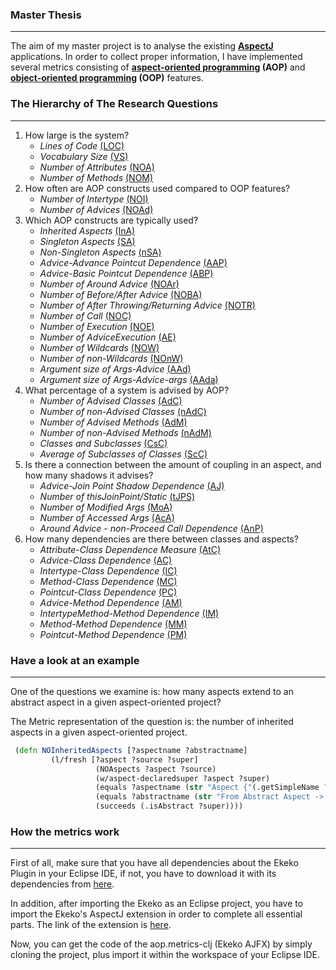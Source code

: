 ### Master Thesis
---

The aim of my master project is to analyse the existing **[AspectJ](http://eclipse.org/aspectj/)** applications. In order to collect proper information, I have implemented several metrics consisting of **[aspect-oriented programming](http://en.wikipedia.org/wiki/Aspect-oriented_programming) (AOP)** and **[object-oriented programming](http://en.wikipedia.org/wiki/Object-oriented_programming) (OOP)** features.

### The Hierarchy of The Research Questions 
---

1.	How large is the system?
	*	*Lines of Code* [(LOC)](https://github.com/ozlerhakan/aop-metrics-ekeko/blob/master/Ekeko%20AJFX/src/ekeko_ajfx/AOPMetrics.clj#L156)
	*	*Vocabulary Size* [(VS)](https://github.com/ozlerhakan/aop-metrics-ekeko/blob/master/Ekeko%20AJFX/src/ekeko_ajfx/AOPMetrics.clj#L191) 
	*	*Number of Attributes* [(NOA)](https://github.com/ozlerhakan/aop-metrics-ekeko/blob/master/Ekeko%20AJFX/src/ekeko_ajfx/AOPMetrics.clj#L201) 
	*	*Number of Methods* [(NOM)](https://github.com/ozlerhakan/aop-metrics-ekeko/blob/master/Ekeko%20AJFX/src/ekeko_ajfx/AOPMetrics.clj#L211)
2.	How often are AOP constructs used compared to OOP features?
	*	*Number of Intertype* [(NOI)](https://github.com/ozlerhakan/aop-metrics-ekeko/blob/master/Ekeko%20AJFX/src/ekeko_ajfx/AOPMetrics.clj#L238)
	*	*Number of Advices* [(NOAd)](https://github.com/ozlerhakan/aop-metrics-ekeko/blob/master/Ekeko%20AJFX/src/ekeko_ajfx/AOPMetrics.clj#L256)
3.	Which AOP constructs are typically used?
	*	*Inherited Aspects* [(InA)](https://github.com/ozlerhakan/aop-metrics-ekeko/blob/master/Ekeko%20AJFX/src/ekeko_ajfx/AOPMetrics.clj#L573)
	*	*Singleton Aspects* [(SA)](https://github.com/ozlerhakan/aop-metrics-ekeko/blob/master/Ekeko%20AJFX/src/ekeko_ajfx/AOPMetrics.clj#L580)
	*	*Non-Singleton Aspects* [(nSA)](https://github.com/ozlerhakan/aop-metrics-ekeko/blob/master/Ekeko%20AJFX/src/ekeko_ajfx/AOPMetrics.clj#L589)
	*	*Advice-Advance Pointcut Dependence* [(AAP)](https://github.com/ozlerhakan/aop-metrics-ekeko/blob/master/Ekeko%20AJFX/src/ekeko_ajfx/AOPMetrics.clj#L557)
	*	*Advice-Basic Pointcut Dependence* [(ABP)](https://github.com/ozlerhakan/aop-metrics-ekeko/blob/master/Ekeko%20AJFX/src/ekeko_ajfx/AOPMetrics.clj#L567)
	*	*Number of Around Advice* [(NOAr)](https://github.com/ozlerhakan/aop-metrics-ekeko/blob/master/Ekeko%20AJFX/src/ekeko_ajfx/AOPMetrics.clj#L733)
	*	*Number of Before/After Advice* [(NOBA)](https://github.com/ozlerhakan/aop-metrics-ekeko/blob/master/Ekeko%20AJFX/src/ekeko_ajfx/AOPMetrics.clj#L752)
	*	*Number of After Throwing/Returning Advice* [(NOTR)](https://github.com/ozlerhakan/aop-metrics-ekeko/blob/master/Ekeko%20AJFX/src/ekeko_ajfx/AOPMetrics.clj#L770)
	*	*Number of Call* [(NOC)](https://github.com/ozlerhakan/aop-metrics-ekeko/blob/master/Ekeko%20AJFX/src/ekeko_ajfx/AOPMetrics.clj#L893)
	*	*Number of Execution* [(NOE)](https://github.com/ozlerhakan/aop-metrics-ekeko/blob/master/Ekeko%20AJFX/src/ekeko_ajfx/AOPMetrics.clj#L900)
	*	*Number of AdviceExecution* [(AE)](https://github.com/ozlerhakan/aop-metrics-ekeko/blob/master/Ekeko%20AJFX/src/ekeko_ajfx/AOPMetrics.clj#L596)
	*	*Number of Wildcards* [(NOW)](https://github.com/ozlerhakan/aop-metrics-ekeko/blob/master/Ekeko%20AJFX/src/ekeko_ajfx/AOPMetrics.clj#L1128)
	*	*Number of non-Wildcards* [(NOnW)](https://github.com/ozlerhakan/aop-metrics-ekeko/blob/master/Ekeko%20AJFX/src/ekeko_ajfx/AOPMetrics.clj#L1140)
	*	*Argument size of Args-Advice* [(AAd)](https://github.com/ozlerhakan/aop-metrics-ekeko/blob/master/Ekeko%20AJFX/src/ekeko_ajfx/AOPMetrics.clj#L722)
	*	*Argument size of Args-Advice-args* [(AAda)](https://github.com/ozlerhakan/aop-metrics-ekeko/blob/master/Ekeko%20AJFX/src/ekeko_ajfx/AOPMetrics.clj#L727)
4.	What percentage of a system is advised by AOP?
	*	*Number of Advised Classes* [(AdC)](https://github.com/ozlerhakan/aop-metrics-ekeko/blob/master/Ekeko%20AJFX/src/ekeko_ajfx/AOPMetrics.clj#L851)
	*	*Number of non-Advised Classes* [(nAdC)](https://github.com/ozlerhakan/aop-metrics-ekeko/blob/master/Ekeko%20AJFX/src/ekeko_ajfx/AOPMetrics.clj#L922)
	*	*Number of Advised Methods* [(AdM)](https://github.com/ozlerhakan/aop-metrics-ekeko/blob/master/Ekeko%20AJFX/src/ekeko_ajfx/AOPMetrics.clj#L987)
	*   *Number of non-Advised Methods* [(nAdM)](https://github.com/ozlerhakan/aop-metrics-ekeko/blob/master/Ekeko%20AJFX/src/ekeko_ajfx/AOPMetrics.clj#L993)
	*	*Classes and Subclasses* [(CsC)](https://github.com/ozlerhakan/aop-metrics-ekeko/blob/master/Ekeko%20AJFX/src/ekeko_ajfx/AOPMetrics.clj#L1046)
	*	*Average of Subclasses of Classes* [(ScC)](https://github.com/ozlerhakan/aop-metrics-ekeko/blob/master/Ekeko%20AJFX/src/ekeko_ajfx/AOPMetrics.clj#L1076)
5.	Is there a connection between the amount of coupling in an aspect, and how many shadows it advises?
	*	*Advice-Join Point Shadow Dependence* [(AJ)](https://github.com/ozlerhakan/aop-metrics-ekeko/blob/master/Ekeko%20AJFX/src/ekeko_ajfx/AOPMetrics.clj#L655)
	*	*Number of thisJoinPoint/Static* [(tJPS)](https://github.com/ozlerhakan/aop-metrics-ekeko/blob/master/Ekeko%20AJFX/src/ekeko_ajfx/AOPMetrics.clj#L1154)
	*	*Number of Modified Args* [(MoA)](https://github.com/ozlerhakan/aop-metrics-ekeko/blob/master/Ekeko%20AJFX/src/ekeko_ajfx/AOPMetrics.clj#L1225)
	*	*Number of Accessed Args* [(AcA)](https://github.com/ozlerhakan/aop-metrics-ekeko/blob/master/Ekeko%20AJFX/src/ekeko_ajfx/AOPMetrics.clj#L1262)
	*	*Around Advice - non-Proceed Call Dependence* [(AnP)](https://github.com/ozlerhakan/aop-metrics-ekeko/blob/master/Ekeko%20AJFX/src/ekeko_ajfx/AOPMetrics.clj#L796)
6.	How many dependencies are there between classes and aspects?	
	*	*Attribute-Class Dependence Measure* [(AtC)](https://github.com/ozlerhakan/aop-metrics-ekeko/blob/master/Ekeko%20AJFX/src/ekeko_ajfx/AOPMetrics.clj#L366)
	*	*Advice-Class Dependence* [(AC)](https://github.com/ozlerhakan/aop-metrics-ekeko/blob/master/Ekeko%20AJFX/src/ekeko_ajfx/AOPMetrics.clj#L380)
	*	*Intertype-Class Dependence* [(IC)](https://github.com/ozlerhakan/aop-metrics-ekeko/blob/master/Ekeko%20AJFX/src/ekeko_ajfx/AOPMetrics.clj#L414)
	*	*Method-Class Dependence* [(MC)](https://github.com/ozlerhakan/aop-metrics-ekeko/blob/master/Ekeko%20AJFX/src/ekeko_ajfx/AOPMetrics.clj#L448)
	*	*Pointcut-Class Dependence* [(PC)](https://github.com/ozlerhakan/aop-metrics-ekeko/blob/master/Ekeko%20AJFX/src/ekeko_ajfx/AOPMetrics.clj#L481)
	*	*Advice-Method Dependence* [(AM)](https://github.com/ozlerhakan/aop-metrics-ekeko/blob/master/Ekeko%20AJFX/src/ekeko_ajfx/AOPMetrics.clj#L332) 
	*	*IntertypeMethod-Method Dependence* [(IM)](https://github.com/ozlerhakan/aop-metrics-ekeko/blob/master/Ekeko%20AJFX/src/ekeko_ajfx/AOPMetrics.clj#L340)
	*	*Method-Method Dependence* [(MM)](https://github.com/ozlerhakan/aop-metrics-ekeko/blob/master/Ekeko%20AJFX/src/ekeko_ajfx/AOPMetrics.clj#L356)
	*	*Pointcut-Method Dependence* [(PM)](https://github.com/ozlerhakan/aop-metrics-ekeko/blob/master/Ekeko%20AJFX/src/ekeko_ajfx/AOPMetrics.clj#L496) 


### Have a look at an example
---
One of the questions we examine is: how many aspects extend to an abstract aspect in a given aspect-oriented project?

The Metric representation of the question is: the number of inherited aspects in a given aspect-oriented project.

```Clojure
 (defn NOInheritedAspects [?aspectname ?abstractname]
         (l/fresh [?aspect ?source ?super]
                   (NOAspects ?aspect ?source)
                   (w/aspect-declaredsuper ?aspect ?super)
                   (equals ?aspectname (str "Aspect {"(.getSimpleName ?aspect)"}"))
                   (equals ?abstractname (str "From Abstract Aspect -> "(.getSimpleName ?super)))
                   (succeeds (.isAbstract ?super))))
```

### How the metrics work
---

First of all, make sure that you have all dependencies about the Ekeko Plugin in your Eclipse IDE, if not, you have to download it with its dependencies from [here](https://github.com/cderoove/damp.ekeko/wiki/Getting-Started-with-Ekeko). 

In addition, after importing the Ekeko as an Eclipse project, you have to import the Ekeko's AspectJ extension in order to complete all essential parts. The link of the extension is [here](https://github.com/cderoove/damp.ekeko.aspectj).

Now, you can get the code of the aop.metrics-clj (Ekeko AJFX) by simply cloning the project, plus import it within the workspace of your Eclipse IDE.

